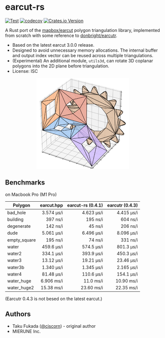 # earcut-rs

[![Test](https://github.com/MIERUNE/earcut-rs/actions/workflows/Test.yml/badge.svg)](https://github.com/MIERUNE/earcut-rs/actions/workflows/Test.yml)
[![codecov](https://codecov.io/gh/MIERUNE/earcut-rs/graph/badge.svg?token=thKlQiVjLc)](https://codecov.io/gh/MIERUNE/earcut-rs)
[![Crates.io Version](https://img.shields.io/crates/v/earcut)](https://crates.io/crates/earcut)

A Rust port of the [mapbox/earcut](https://github.com/mapbox/earcut) polygon triangulation library, implemented from scratch with some reference to [donbright/earcutr](https://github.com/donbright/earcutr).

- Based on the latest earcut 3.0.0 release.
- Designed to avoid unnecessary memory allocations. The internal buffer and output index vector can be reused across multiple triangulations.
- (Experimental) An additional module, `utils3d`, can rotate 3D coplanar polygons into the 2D plane before triangulation.
- License: ISC

<p align="center">
<img src="./docs/image.png" width="300">
</p>


## Benchmarks

on Macbook Pro (M1 Pro)

| Polygon       | earcut.hpp   | earcut-rs (0.4.1) | earcutr (0.4.3) |
|---------------|-------------:|------------------:|----------------:|
| bad_hole      |   3.574 µs/i |        4.623 µs/i |      4.415 µs/i |          
| building      |     397 ns/i |          195 ns/i |        604 ns/i |
| degenerate    |     142 ns/i |           45 ns/i |        206 ns/i |
| dude          |   5.061 µs/i |        6.496 µs/i |      8.096 µs/i |
| empty_square  |     195 ns/i |           74 ns/i |        331 ns/i |
| water         |   459.6 µs/i |        574.5 µs/i |      801.3 µs/i |
| water2        |   334.1 µs/i |        393.9 µs/i |      450.3 µs/i |
| water3        |   13.12 µs/i |        19.21 µs/i |      23.46 µs/i |
| water3b       |   1.340 µs/i |        1.345 µs/i |      2.165 µs/i |
| water4        |   81.48 µs/i |        110.6 µs/i |      154.1 µs/i |
| water_huge    |   6.906 ms/i |         11.0 ms/i |      10.90 ms/i |
| water_huge2   |   15.38 ms/i |        23.60 ms/i |      22.35 ms/i |

(Earcutr 0.4.3 is not besed on the latest earcut.)

## Authors

- Taku Fukada ([@ciscorn](https://github.com/ciscorn)) - original author
- MIERUNE Inc.
